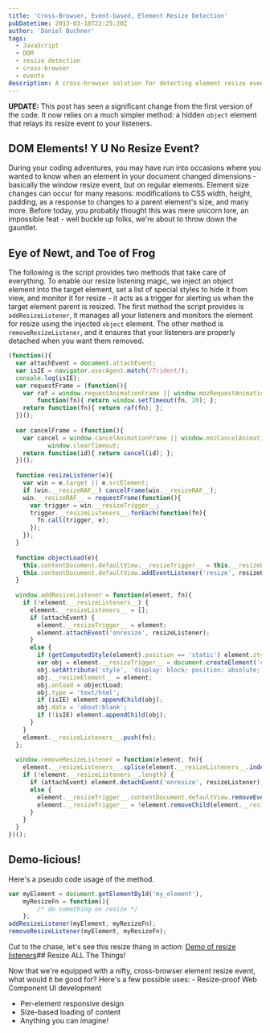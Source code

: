 ```yaml
---
title: 'Cross-Browser, Event-based, Element Resize Detection'
pubDatetime: 2013-03-18T22:25:20Z
author: 'Daniel Buchner'
tags:
  - JavaScript
  - DOM
  - resize detection
  - cross-browser
  - events
description: A cross-browser solution for detecting element resize events using hidden object elements, enabling responsive behavior beyond window resize events.
---
```


**UPDATE:** This post has seen a significant change from the first version of the code. It now relies on a much simpler method: a hidden `object` element that relays its resize event to your listeners.

## DOM Elements! Y U No Resize Event?

During your coding adventures, you may have run into occasions where you wanted to know when an element in your document changed dimensions - basically the window resize event, but on regular elements. Element size changes can occur for many reasons: modifications to CSS width, height, padding, as a response to changes to a parent element's size, and many more. Before today, you probably thought this was mere unicorn lore, an impossible feat - well buckle up folks, we're about to throw down the gauntlet.

## Eye of Newt, and Toe of Frog

The following is the script provides two methods that take care of everything. To enable our resize listening magic, we inject an object element into the target element, set a list of special styles to hide it from view, and monitor it for resize - it acts as a trigger for alerting us when the target element parent is resized. The first method the script provides is `addResizeListener`, it manages all your listeners and monitors the element for resize using the injected `object` element. The other method is `removeResizeListener`, and it ensures that your listeners are properly detached when you want them removed.

```javascript
(function(){
  var attachEvent = document.attachEvent;
  var isIE = navigator.userAgent.match(/Trident/);
  console.log(isIE);
  var requestFrame = (function(){
    var raf = window.requestAnimationFrame || window.mozRequestAnimationFrame || window.webkitRequestAnimationFrame ||
        function(fn){ return window.setTimeout(fn, 20); };
    return function(fn){ return raf(fn); };
  })();
  
  var cancelFrame = (function(){
    var cancel = window.cancelAnimationFrame || window.mozCancelAnimationFrame || window.webkitCancelAnimationFrame ||
           window.clearTimeout;
    return function(id){ return cancel(id); };
  })();
  
  function resizeListener(e){
    var win = e.target || e.srcElement;
    if (win.__resizeRAF__) cancelFrame(win.__resizeRAF__);
    win.__resizeRAF__ = requestFrame(function(){
      var trigger = win.__resizeTrigger__;
      trigger.__resizeListeners__.forEach(function(fn){
        fn.call(trigger, e);
      });
    });
  }
  
  function objectLoad(e){
    this.contentDocument.defaultView.__resizeTrigger__ = this.__resizeElement__;
    this.contentDocument.defaultView.addEventListener('resize', resizeListener);
  }
  
  window.addResizeListener = function(element, fn){
    if (!element.__resizeListeners__) {
      element.__resizeListeners__ = [];
      if (attachEvent) {
        element.__resizeTrigger__ = element;
        element.attachEvent('onresize', resizeListener);
      }
      else {
        if (getComputedStyle(element).position == 'static') element.style.position = 'relative';
        var obj = element.__resizeTrigger__ = document.createElement('object'); 
        obj.setAttribute('style', 'display: block; position: absolute; top: 0; left: 0; height: 100%; width: 100%; overflow: hidden; pointer-events: none; z-index: -1;');
        obj.__resizeElement__ = element;
        obj.onload = objectLoad;
        obj.type = 'text/html';
        if (isIE) element.appendChild(obj);
        obj.data = 'about:blank';
        if (!isIE) element.appendChild(obj);
      }
    }
    element.__resizeListeners__.push(fn);
  };
  
  window.removeResizeListener = function(element, fn){
    element.__resizeListeners__.splice(element.__resizeListeners__.indexOf(fn), 1);
    if (!element.__resizeListeners__.length) {
      if (attachEvent) element.detachEvent('onresize', resizeListener);
      else {
        element.__resizeTrigger__.contentDocument.defaultView.removeEventListener('resize', resizeListener);
        element.__resizeTrigger__ = !element.removeChild(element.__resizeTrigger__);
      }
    }
  }
})();
```

## Demo-licious!

Here's a pseudo code usage of the method.

```javascript
var myElement = document.getElementById('my_element'),
    myResizeFn = function(){
        /* do something on resize */
    };
addResizeListener(myElement, myResizeFn);
removeResizeListener(myElement, myResizeFn);
```

Cut to the chase, let's see this resize thang in action: [Demo of resize listeners](https://www.backalleycoder.com/resize-demo.html)## Resize ALL The Things!

Now that we're equipped with a nifty, cross-browser element resize event, what would it be good for? Here's a few possible uses: - Resize-proof Web Component UI development
- Per-element responsive design
- Size-based loading of content
- Anything you can imagine!
